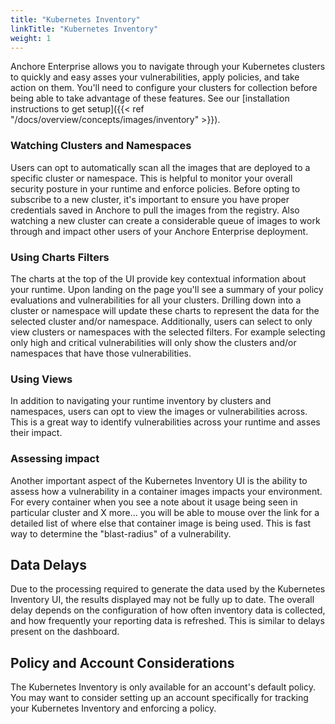 ```yaml
---
title: "Kubernetes Inventory"
linkTitle: "Kubernetes Inventory"
weight: 1
---
```

Anchore Enterprise allows you to navigate through your Kubernetes clusters to quickly and easy asses your vulnerabilities, apply policies, and take action on them. You'll need to configure your clusters for collection before being able to take advantage of these features. See our [installation instructions to get setup]({{< ref "/docs/overview/concepts/images/inventory" >}}).

### Watching Clusters and Namespaces
Users can opt to automatically scan all the images that are deployed to a specific cluster or namespace. This is helpful to monitor
your overall security posture in your runtime and enforce policies. Before opting to subscribe to a new cluster, it's important to ensure you have proper credentials saved in Anchore to pull the images from the registry. Also watching a new cluster can create a considerable queue of images to work through and impact other users of your Anchore Enterprise deployment.

### Using Charts Filters
The charts at the top of the UI provide key contextual information about your runtime. Upon landing on the page you'll see a summary of your policy evaluations and vulnerabilities for all your clusters. Drilling down into a cluster or namespace will update these charts to represent the data for the selected cluster and/or namespace. Additionally, users can select to only view clusters or namespaces with the selected filters. For example selecting only high and critical vulnerabilities will only show the clusters and/or namespaces that have those vulnerabilities.

### Using Views
In addition to navigating your runtime inventory by clusters and namespaces, users can opt to view the images or vulnerabilities across. This is a great way to identify vulnerabilities across your runtime and asses their impact.

### Assessing impact
Another important aspect of the Kubernetes Inventory UI is the ability to assess how a vulnerability in a container images impacts your environment. For every container when you see a note about it usage being seen in particular cluster and X more... you will be able to mouse over the link for a detailed list of where else that container image is being used. This is fast way to determine the "blast-radius" of a vulnerability. 

## Data Delays
Due to the processing required to generate the data used by the Kubernetes Inventory UI, the results displayed may not be fully up to date. The overall delay depends on the configuration of how often inventory data is collected, and how frequently your reporting data is refreshed. This is similar to delays present on the dashboard. 

## Policy and Account Considerations 
The Kubernetes Inventory is only available for an account's default policy. You may want to consider setting up an account specifically for tracking your Kubernetes Inventory and enforcing a policy. 